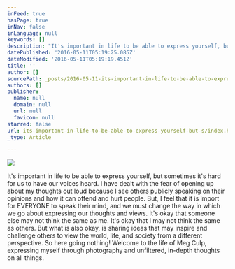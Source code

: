 ```yaml
---
inFeed: true
hasPage: true
inNav: false
inLanguage: null
keywords: []
description: "It's important in life to be able to express yourself, but sometimes it's hard for us to have our voices heard. I have dealt with the fear of opening up about my thoughts out loud because I see others publicly speaking on their opinions and how it can offend and hurt people. But, I feel that it is import for EVERYONE to speak their mind, and we must change the way in which we go about expressing our thoughts and views. It's okay that someone else may not think the same as me. It's okay that I may not think the same as others. But what is also okay, is sharing ideas that may inspire and challenge others to view the world, life, and society from a different perspective. So here going nothing! Welcome to the life of Meg Culp, expressing myself through photography and unfiltered, in-depth thoughts on all things. "
datePublished: '2016-05-11T05:19:25.085Z'
dateModified: '2016-05-11T05:19:19.451Z'
title: ''
author: []
sourcePath: _posts/2016-05-11-its-important-in-life-to-be-able-to-express-yourself-but-s.md
authors: []
publisher:
  name: null
  domain: null
  url: null
  favicon: null
starred: false
url: its-important-in-life-to-be-able-to-express-yourself-but-s/index.html
_type: Article

---
```

![](https://the-grid-user-content.s3-us-west-2.amazonaws.com/a27f4d5d-5a49-4678-a2a9-ae9ecd3cad13.jpg)

It's important in life to be able to express yourself, but sometimes it's hard for us to have our voices heard. I have dealt with the fear of opening up about my thoughts out loud because I see others publicly speaking on their opinions and how it can offend and hurt people. But, I feel that it is import for EVERYONE to speak their mind, and we must change the way in which we go about expressing our thoughts and views. It's okay that someone else may not think the same as me. It's okay that I may not think the same as others. But what is also okay, is sharing ideas that may inspire and challenge others to view the world, life, and society from a different perspective. So here going nothing! Welcome to the life of Meg Culp, expressing myself through photography and unfiltered, in-depth thoughts on all things.